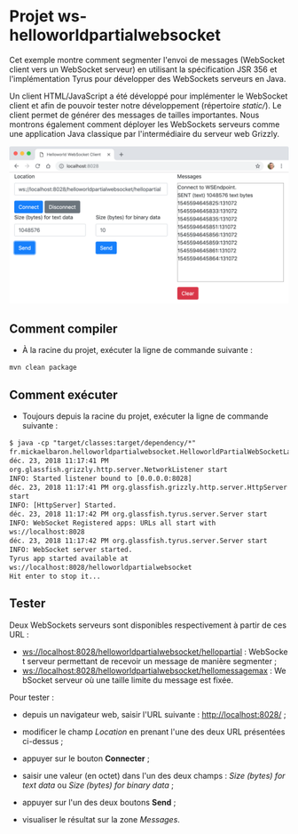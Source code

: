 # Projet ws-helloworldpartialwebsocket

Cet exemple montre comment segmenter l'envoi de messages (WebSocket client vers un WebSocket serveur) en utilisant la spécification JSR 356 et l'implémentation Tyrus pour développer des WebSockets serveurs en Java.

Un client HTML/JavaScript a été développé pour implémenter le WebSocket client et afin de pouvoir tester notre développement (répertoire _static/_). Le client permet de générer des messages de tailles importantes. Nous montrons également comment déployer les WebSockets serveurs comme une application Java classique par l'intermédiaire du serveur web Grizzly.

![HelloWorld Partial WebSocket](./images/ws-helloworldpartial.png "HelloWorld Partial WebSocket")

## Comment compiler

* À la racine du projet, exécuter la ligne de commande suivante :

```console
mvn clean package
```

## Comment exécuter

* Toujours depuis la racine du projet, exécuter la ligne de commande suivante :

```console
$ java -cp "target/classes:target/dependency/*" fr.mickaelbaron.helloworldpartialwebsocket.HelloworldPartialWebSocketLauncher
déc. 23, 2018 11:17:41 PM org.glassfish.grizzly.http.server.NetworkListener start
INFO: Started listener bound to [0.0.0.0:8028]
déc. 23, 2018 11:17:41 PM org.glassfish.grizzly.http.server.HttpServer start
INFO: [HttpServer] Started.
déc. 23, 2018 11:17:42 PM org.glassfish.tyrus.server.Server start
INFO: WebSocket Registered apps: URLs all start with ws://localhost:8028
déc. 23, 2018 11:17:42 PM org.glassfish.tyrus.server.Server start
INFO: WebSocket server started.
Tyrus app started available at ws://localhost:8028/helloworldpartialwebsocket
Hit enter to stop it...
```

## Tester

Deux WebSockets serveurs sont disponibles respectivement à partir de ces URL :

* <ws://localhost:8028/helloworldpartialwebsocket/hellopartial> : WebSocket serveur permettant de recevoir un message de manière segmenter ;
* <ws://localhost:8028/helloworldpartialwebsocket/hellomessagemax> : WebSocket serveur où une taille limite du message est fixée.

Pour tester :

* depuis un navigateur web, saisir l'URL suivante : <http://localhost:8028/> ;

* modificer le champ _Location_ en prenant l'une des deux URL présentées ci-dessus ;

* appuyer sur le bouton **Connecter** ;

* saisir une valeur (en octet) dans l'un des deux champs : _Size (bytes) for text data_ ou _Size (bytes) for binary data_ ;

* appuyer sur l'un des deux boutons **Send** ;

* visualiser le résultat sur la zone _Messages_.